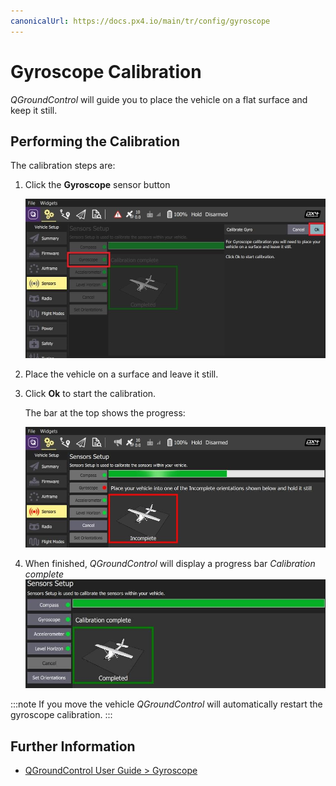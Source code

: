 ```yaml
---
canonicalUrl: https://docs.px4.io/main/tr/config/gyroscope
---
```


# Gyroscope Calibration

*QGroundControl* will guide you to place the vehicle on a flat surface and keep it still.

## Performing the Calibration

The calibration steps are:

1. Click the **Gyroscope** sensor button

   ![Select Gyroscope calibration PX4](../../assets/qgc/setup/sensor/gyroscope_calibrate_px4.jpg)
1. Place the vehicle on a surface and leave it still.
1. Click **Ok** to start the calibration.

   The bar at the top shows the progress:

   ![Gyro calibration in progress on PX4](../../assets/qgc/setup/sensor/gyroscope_calibrate_progress_px4.jpg)
1. When finished, *QGroundControl* will display a progress bar *Calibration complete* ![Gyro calibration complete on PX4](../../assets/qgc/setup/sensor/gyroscope_calibrate_complete_px4.jpg)

:::note
If you move the vehicle *QGroundControl* will automatically restart the gyroscope calibration.
:::


## Further Information

* [QGroundControl User Guide > Gyroscope](https://docs.qgroundcontrol.com/en/SetupView/sensors_px4.html#gyroscope)